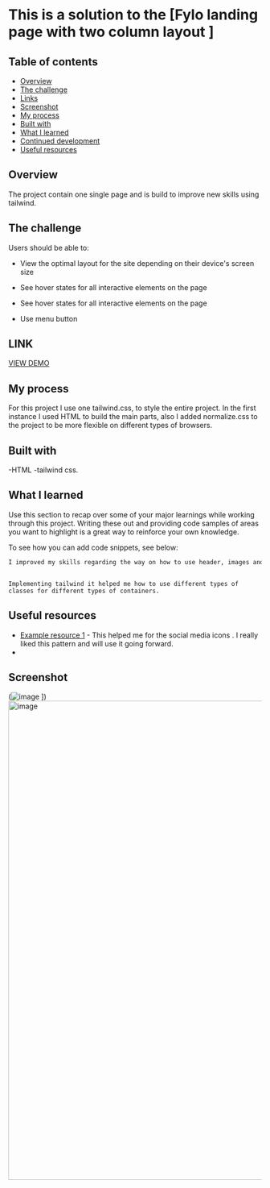 # This is a solution to the [Fylo landing page with two column layout ]

## Table of contents

- [Overview](#overview)
- [The challenge](#the-challenge)
- [Links](#links)
- [Screenshot](#screenshot)
- [My process](#my-process)
- [Built with](#built-with)
- [What I learned](#what-i-learned)
- [Continued development](#continued-development)
- [Useful resources](#useful-resources)

## Overview

The project contain one single page and is build to improve new skills using tailwind.

## The challenge

Users should be able to:

- View the optimal layout for the site depending on their device's screen size
- See hover states for all interactive elements on the page

- See hover states for all interactive elements on the page
- Use menu button

## LINK

[VIEW DEMO](https://miron-silviu.github.io/Fly-landing-page-/)

## My process

For this project I use one tailwind.css, to style the entire project. In the first instance I used HTML to build the main parts, also I added normalize.css to the project to be more flexible on different types of browsers.

## Built with

-HTML
-tailwind css.

## What I learned

Use this section to recap over some of your major learnings while working through this project. Writing these out and providing code samples of areas you want to highlight is a great way to reinforce your own knowledge.

To see how you can add code snippets, see below:

```html
I improved my skills regarding the way on how to use header, images and nav .
```

```tailwind

Implementing tailwind it helped me how to use different types of classes for different types of containers.
```

## Useful resources

- [Example resource 1](https://fontawesome.com/search?q=x&o=r) - This helped me for the social media icons . I really liked this pattern and will use it going forward.
-

## Screenshot

(![image](https://github.com/Miron-Silviu/Fly-landing-page-/assets/119732322/c53e2e2f-61e1-4c5c-8554-65fc719eae26)
])
<img width="951" alt="image" src="https://github.com/user-attachments/assets/a07983a9-6fe8-40b7-8e0c-a1e24b8e0906">
